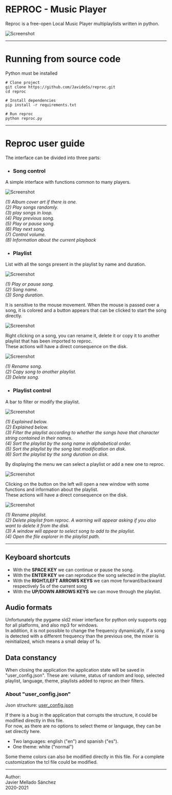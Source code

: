 # REPROC - Music Player
Reproc is a free-open Local Music Player multiplaylists written in python.

![Screenshot](images/reproc.jpg?raw=true "App interface")

---

# Running from source code
Python must be installed

```
# Clone project
git clone https://github.com/JavideSs/reproc.git
cd reproc

# Install dependencies
pip install -r requirements.txt

# Run reproc
python reproc.py
```
---

# Reproc user guide
The interface can be divided into three parts:

- ### Song control
A simple interface with functions common to many players.

![Screenshot](images/song_control.jpg?raw=true "Song control")

*(1) Album cover art if there is one.  
(2) Play songs randomly.  
(3) play songs in loop.  
(4) Play previous song.  
(5) Play or pause song.  
(6) Play next song.  
(7) Control volume.  
(8) Information about the current playback*

- ### Playlist
List with all the songs present in the playlist by name and duration.

![Screenshot](images/playlist.jpg?raw=true "Playlist")

*(1) Play or pause song.  
(2) Song name.  
(3) Song duration.*

It is sensitive to the mouse movement. When the mouse is passed over a song, it is colored and a button appears that can be clicked to start the song directly.

![Screenshot](images/playlist_focus.gif?raw=true "Playlist focus")

Right clicking on a song, you can rename it, delete it or copy it to another playlist that has been imported to reproc.  
These actions will have a direct consequence on the disk.

![Screenshot](images/playlist-song_control.jpg?raw=true "Playlist-Song control")

*(1) Rename song.  
(2) Copy song to another playlist.  
(3) Delete song.*

- ### Playlist control
A bar to filter or modify the playlist.

![Screenshot](images/playlist_control.jpg?raw=true "Playlist control")

*(1) Explained below.  
(2) Explained below.  
(3) Filter the playlist according to whether the songs have that character string contained in their names.  
(4) Sort the playlist by the song name in alphabetical order.  
(5) Sort the playlist by the song last modification on disk.  
(6) Sort the playlist by the song duration on disk.*

By displaying the menu we can select a playlist or add a new one to reproc.

![Screenshot](images/playlist_select.gif?raw=true "Playlist select")

Clicking on the button on the left will open a new window with some functions and information about the playlist.  
These actions will have a direct consequence on the disk.

![Screenshot](images/popup.jpg?raw=true "Popup")

*(1) Rename playlist.  
(2) Delete playlist from reproc. A warning will appear asking if you also want to delete it from the disk.  
(3) A window will appear to select song to add to the playlist.  
(4) Open the file explorer in the playlist path.*

---

## Keyboard shortcuts
- With the **SPACE KEY** we can continue or pause the song.
- With the **ENTER KEY** we can reproduce the song selected in the playlist.
- With the **RIGHT/LEFT ARROWS KEYS** we can move forward/backward respectively 5s of the current song
- With the **UP/DOWN ARROWS KEYS** we can move through the playlist.

## Audio formats
Unfortunately the pygame sld2 mixer interface for python only supports ogg for all platforms, and also mp3 for windows.  
In addition, it is not possible to change the frequency dynamically, if a song is detected with a different frequency than the previous one, the mixer is reinitialized, which means a small delay of 1s.

## Data constancy
When closing the application the application state will be saved in "user_config.json". These are: volume, status of random and loop, selected playlist, language, theme, playlists added to reproc an their filters.

### About "user_config.json"
Json structure:
[user_config.json](../data/user_config.json)

If there is a bug in the application that corrupts the structure, it could be modified directly in this file.  
For now, as there are no options to select theme or language, they can be set directly here.
- Two languages: english ("en") and spanish ("es").
- One theme: white ("normal")

Some theme colors can also be modified directly in this file. For a complete customization the tcl file could be modified.

---

Author:  
Javier Mellado Sánchez  
2020-2021
